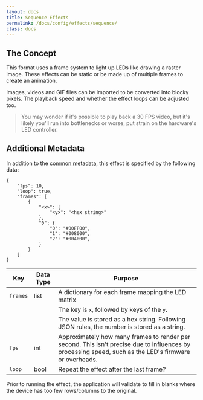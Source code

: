 ```yaml
---
layout: docs
title: Sequence Effects
permalink: /docs/config/effects/sequence/
class: docs
---
```


## The Concept

This format uses a frame system to light up LEDs like drawing a raster image.
These effects can be static or be made up of multiple frames to create an animation.

Images, videos and GIF files can be imported to be converted into blocky
pixels. The playback speed and whether the effect loops can be adjusted too.

> You may wonder if it's possible to play back a 30 FPS video, but it's
> likely you'll run into bottlenecks or worse, put strain on the hardware's
> LED controller.


## Additional Metadata

In addition to the [common metadata](../#common-metadata), this effect is
specified by the following data:

```
{
    "fps": 10,
    "loop": true,
    "frames": [
        {
            "<x>": {
                "<y>": "<hex string>"
            },
            "0": {
                "0": "#00FF00",
                "1": "#008000",
                "2": "#004000",
            }
        }
    ]
}
```

| Key           | Data Type | Purpose                                       |
| ------------- | --------- | --------------------------------------------- |
| `frames`      | list      | A dictionary for each frame mapping the LED matrix
|               |           | The key is `x`, followed by keys of the `y`.
|               |           | The value is stored as a hex string. Following JSON rules, the number is stored as a string.
| `fps`         | int       | Approximately how many frames to render per second. This isn't precise due to influences by processing speed, such as the LED's firmware or overheads.
| `loop`        | bool      | Repeat the effect after the last frame?

Prior to running the effect, the application will validate to fill in blanks
where the device has too few rows/columns to the original.
